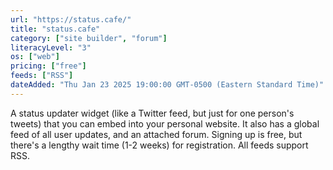 ```yaml
---
url: "https://status.cafe/"
title: "status.cafe"
category: ["site builder", "forum"]
literacyLevel: "3"
os: ["web"]
pricing: ["free"]
feeds: ["RSS"]
dateAdded: "Thu Jan 23 2025 19:00:00 GMT-0500 (Eastern Standard Time)"
---
```


A status updater widget (like a Twitter feed, but just for one person's tweets) that you can embed into your personal website. It also has a global feed of all user updates, and an attached forum. Signing up is free, but there's a lengthy wait time (1-2 weeks) for registration. All feeds support RSS.